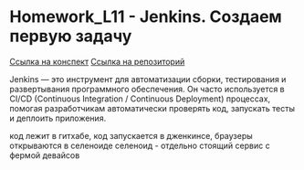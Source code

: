 # Homework_L11 - Jenkins. Создаем первую задачу


[Ссылка на конспект](https://github.com/qa-guru/knowledge-base/wiki/11.-Jenkins.-%D0%A1%D0%BE%D0%B7%D0%B4%D0%B0%D0%B5%D0%BC-%D0%BF%D0%B5%D1%80%D0%B2%D1%83%D1%8E-%D0%B7%D0%B0%D0%B4%D0%B0%D1%87%D1%83-%D0%B8-%D1%83%D0%BF%D1%80%D0%B0%D0%B2%D0%BB%D1%8F%D0%B5%D0%BC-%D0%BF%D0%B0%D1%80%D0%B0%D0%BC%D0%B5%D1%82%D1%80%D0%B0%D0%BC%D0%B8-Python)
[Ссылка на репозиторий](https://github.com/qa-guru/qa_guru_python_9_jenkins/tree/demoqa)

Jenkins — это инструмент для автоматизации сборки, тестирования и развертывания программного обеспечения. Он часто используется в CI/CD (Continuous Integration / Continuous Deployment) процессах, помогая разработчикам автоматически проверять код, запускать тесты и деплоить приложения.

код лежит в гитхабе, код запускается в дженкинсе, браузеры открываются в селеноиде
селеноид - отдельно стоящий сервис с фермой девайсов
